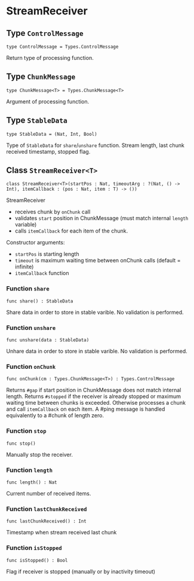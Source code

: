 # StreamReceiver

## Type `ControlMessage`
``` motoko no-repl
type ControlMessage = Types.ControlMessage
```

Return type of processing function.

## Type `ChunkMessage`
``` motoko no-repl
type ChunkMessage<T> = Types.ChunkMessage<T>
```

Argument of processing function.

## Type `StableData`
``` motoko no-repl
type StableData = (Nat, Int, Bool)
```

Type of `StableData` for `share`/`unshare` function.
Stream length, last chunk received timestamp, stopped flag.

## Class `StreamReceiver<T>`

``` motoko no-repl
class StreamReceiver<T>(startPos : Nat, timeoutArg : ?(Nat, () -> Int), itemCallback : (pos : Nat, item : T) -> ())
```

StreamReceiver  
* receives chunk by `onChunk` call
* validates `start` position in ChunkMessage (must match internal `length` variable)
* calls `itemCallback` for each item of the chunk.

Constructor arguments:  
* `startPos` is starting length
* `timeout` is maximum waiting time between onChunk calls (default = infinite)
* `itemCallback` function

### Function `share`
``` motoko no-repl
func share() : StableData
```

Share data in order to store in stable varible. No validation is performed.


### Function `unshare`
``` motoko no-repl
func unshare(data : StableData)
```

Unhare data in order to store in stable varible. No validation is performed.


### Function `onChunk`
``` motoko no-repl
func onChunk(cm : Types.ChunkMessage<T>) : Types.ControlMessage
```

Returns `#gap` if start position in ChunkMessage does not match internal length.
Returns `#stopped` if the receiver is already stopped or maximum waiting time between chunks is exceeded.
Otherwise processes a chunk and call `itemCallback` on each item.
A #ping message is handled equivalently to a #chunk of length zero.


### Function `stop`
``` motoko no-repl
func stop()
```

Manually stop the receiver.


### Function `length`
``` motoko no-repl
func length() : Nat
```

Current number of received items.


### Function `lastChunkReceived`
``` motoko no-repl
func lastChunkReceived() : Int
```

Timestamp when stream received last chunk


### Function `isStopped`
``` motoko no-repl
func isStopped() : Bool
```

Flag if receiver is stopped (manually or by inactivity timeout)
